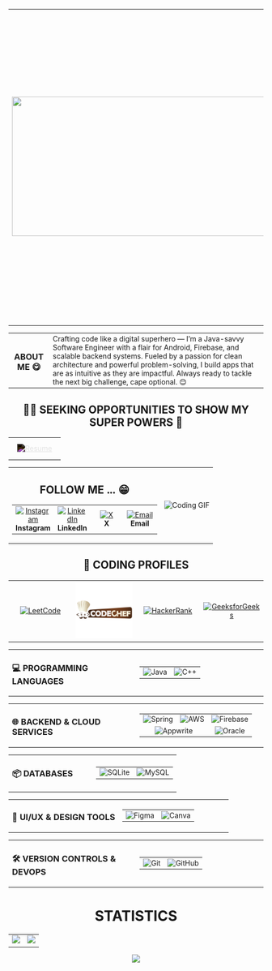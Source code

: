 <table>
  <tr>
     <td>
      <img height="275" width="750" src="https://www.pngarts.com/files/3/Spider-Man-Cartoon-PNG-Download-Image-379x279.png"/>
    </td>
    <td>
      <h1>😎 Hey, Awesome People! 👋 Welcome to My Science Fictional World! 👽</h1>
      🚀 Passionate : SOFTWARE DEVELOPER and TECH EXPLORER 
      <br/><br/>
      🔥 JAVA & ANDROID ENTHUSIAST
      <br/><br/>
      😁 Fascinated Sci - Fi Creation Lover
      <br/><br/>
      💡 Always learning and building cool projects with the help of my Super Powers 🫣
    </td>
  </tr>
</table>

<table>
 <tr>
     <td>
<h3 align="center">ABOUT ME 😋</h3>
       </td>
    <td>
Crafting code like a digital superhero — I’m a Java-savvy Software Engineer with a flair for Android, Firebase, and scalable backend systems. Fueled by a passion for clean architecture and powerful problem-solving, I build apps that are as intuitive as they are impactful. Always ready to tackle the next big challenge, cape optional. 😌
</td>
  </tr>
  </table>

<div align="center">
  <h2>👨‍🎓 SEEKING OPPORTUNITIES TO SHOW MY SUPER POWERS 🦸</h2>

  <table width="80%">
    <tr>
      <td align="center">
        <a href="https://drive.google.com/file/d/1UVrYxb4QUUJnzURo7QgsBA2jrWZsNfjz/view?usp=sharing" target="_blank">
          <img src="https://soldieron.org.au/wp-content/uploads/2024/07/Resume-icon_transparent-background-1024x1024.png" 
               alt="Resume" width="60" style="mix-blend-mode: difference; background: black; padding: 10px; border-radius: 10px;">
        </a>
      </td>
    </tr>
  </table>
</div>


<table align="center">
  <tr>
    <td>
<div align="center">
<h2>FOLLOW ME ... 😁 </h2>
  
<table width="80%">
  <tr>
    <td align="center" height="25%" width="25%">
      <a href="https://instagram.com/codewithdivyansh" target="_blank">
        <img src="https://clipartcraft.com/images/instagram-logo-png-transparent-background-svg-4.png" alt="Instagram" width="60"/>
      </a>
      <br/><b>Instagram</b>
    </td>
    <td align="center" height="25%" width="25%">
      <a href="https://linkedin.com/in/divyansh-tiwari-100299288" target="_blank">
        <img src="https://static.vecteezy.com/system/resources/previews/022/498/377/original/3d-linkedin-logo-icon-isolated-on-transparent-background-free-png.png" alt="LinkedIn" width="60"/>
      </a>
      <br/><b>LinkedIn</b>
    </td>
    <td align="center" height="25%" width="25%">
      <a href="https://x.com/codedivyansh" target="_blank">
        <img src="https://static.vecteezy.com/system/resources/previews/034/800/659/original/x-new-twitter-logo-free-png.png" alt="X" width="60"/>
      </a>
      <br/><b>X</b>
    </td>
    <td align="center" height="25%" width="25%">
      <a href="mailto:iamdivyanshtiwari@gmail.com" target="_blank">
        <img src="https://clipartcraft.com/images/gmail-logo-circle.png" alt="Email" width="60"/>
      </a>
      <br/><b>Email</b>
    </td>
  </tr>
</table>
</div>
<td>
       <div align="center">
  <img src="https://cdn.dribbble.com/users/664777/screenshots/4828251/2018-07-15_spidey_ditko_800x600.gif" height="275" width="450" alt="Coding GIF" />
</div>
       </td>
    </td>
  </tr>
</table>

<div align="center">
<h2> 🚀 CODING PROFILES </h2>
  
<table width="100%">
  <tr>
    <td align="center" width="25%">
      <a href="https://leetcode.com/u/DivyanshTiwariOfficial/" target="_blank">
        <img src="https://img2018.cnblogs.com/blog/436938/201910/436938-20191003185001637-1257384603.png" alt="LeetCode" width="150"/>
      </a>
<!--       <br/><b>LeetCode</b> -->
    </td>
    <td align="center" width="25%">
      <a href="https://www.codechef.com/users/codexdev" target="_blank">
        <img src="https://raw.githubusercontent.com/github/explore/c432a21abaa4326f9e64194b3a0a7224b4069ace/topics/codechef/codechef.png" alt="CodeChef" width="150"/>
      </a>
<!--       <br/><b>CodeChef</b> -->
    </td>
    <td align="center" width="25%">
      <a href="https://www.hackerrank.com/profile/iamdivyanshtiwa1" target="_blank">
        <img src="https://miro.medium.com/max/1000/1*UGT1Rh9xLww3JeIDR1F0RQ.png" alt="HackerRank" width="150"/>
      </a>
<!--       <br/><b>HackerRank</b> -->
    </td>
    <td align="center" width="25%">
      <a href="https://www.geeksforgeeks.org/user/codewithdivyansh/" target="_blank">
        <img src="https://media.geeksforgeeks.org/wp-content/cdn-uploads/20210420155809/gfg-new-logo-300x75.png" alt="GeeksforGeeks" width="150"/>
      </a>
<!--       <br/><b>GeeksforGeeks</b> -->
    </td>
  </tr>
</table>

</div>

<div align="center">

<!-- Programming Languages -->
<table width="100%">
  <tr>
    <td align="left" width="50%">
      <h3>💻 PROGRAMMING LANGUAGES</h3>
    </td>
    <td align="right" width="50%">
      <table>
        <tr>
          <td align="center">
            <img src="https://th.bing.com/th/id/R.a0fc95545bb93ab7f78ac1dda8e824a4?rik=9WiqGMwKGNEY0A&riu=http%3a%2f%2fpluspng.com%2fimg-png%2fjava-png-java-icon-png-500.png&ehk=xQg7keVeqckEI%2b%2bNyLS6CQoYhDBO4i5yO91hAlCZDa4%3d&risl=&pid=ImgRaw&r=0&sres=1&sresct=1" width="40" height="40" alt="Java"/>
          </td>
          <td align="center">
            <img src="https://th.bing.com/th/id/R.e7971315bca34b16fef72408f4a96519?rik=OGtImcxLQgIWcQ&pid=ImgRaw&r=0" width="40" height="40" alt="C++"/>
          </td>
        </tr>
      </table>
    </td>
  </tr>
</table>

<!-- Backend & Cloud Services -->
<table width="100%">
  <tr>
    <td align="left" width="50%">
      <h3>🌐 BACKEND & CLOUD SERVICES</h3>
    </td>
    <td align="right" width="50%">
      <table>
        <tr>
          <td align="center">
            <img src="https://play-lh.googleusercontent.com/K9Jf-N8RWHDw2IZSY_vjSfIVm2X6jGN9riRIAK9nl_BgJxpYK2VQWQl-yPlCtBUTNasw" width="40" height="40" alt="Spring"/>
          </td>
          <td align="center">
            <img src="https://cdn3d.iconscout.com/3d/free/thumb/free-amazon-web-services-3d-icon-download-in-png-blend-fbx-gltf-file-formats--logo-service-brand-pack-logos-icons-6507782.png" width="40" height="40" alt="AWS"/>
          </td>
          <td align="center">
            <img src="https://www.svgrepo.com/show/353735/firebase.svg" width="40" height="40" alt="Firebase"/>
          </td>
        </tr>
        <tr>
          <td align="center" colspan="2">
            <img src="https://miro.medium.com/v2/resize:fit:374/1*pVQbzIYpH2aA2tpQAKQgKA.png" width="40" height="40" alt="Appwrite"/>
          </td>
          <td align="center">
            <img src="https://www.pngmart.com/files/23/Oracle-Logo-PNG-Image.png" width="40" height="40" alt="Oracle"/>
          </td>
        </tr>
      </table>
    </td>
  </tr>
</table>

<!-- Databases -->
<table width="100%">
  <tr>
    <td align="left" width="50%">
      <h3>📦 DATABASES</h3>
    </td>
    <td align="right" width="50%">
      <table>
        <tr>
          <td align="center">
            <img src="https://cdn.letsremotify.com/Mobile+App+dev/Technology+Stacks/Database/SQlite.png" width="40" height="40" alt="SQLite"/>
          </td>
          <td align="center">
            <img src="https://cdn.jsdelivr.net/gh/devicons/devicon/icons/mysql/mysql-original.svg" width="40" height="40" alt="MySQL"/>
          </td>
        </tr>
      </table>
    </td>
  </tr>
</table>

<!-- UI/UX & Design -->
<table width="100%">
  <tr>
    <td align="left" width="50%">
      <h3>🎨 UI/UX & DESIGN TOOLS</h3>
    </td>
    <td align="right" width="50%">
      <table>
        <tr>
          <td align="center">
            <img src="https://static.vecteezy.com/system/resources/previews/032/050/116/original/figma-3d-icon-free-png.png" width="40" height="40" alt="Figma"/>
          </td>
          <td align="center">
            <img src="https://static.vecteezy.com/system/resources/previews/047/657/562/non_2x/canva-3d-icon-free-png.png" width="40" height="40" alt="Canva"/>
          </td>
        </tr>
      </table>
    </td>
  </tr>
</table>

<!-- Version Control & DevOps -->
<table width="100%">
  <tr>
    <td align="left" width="50%">
      <h3>🛠️ VERSION CONTROLS & DEVOPS</h3>
    </td>
    <td align="right" width="50%">
      <table>
        <tr>
          <td align="center">
            <img src="https://creazilla-store.fra1.digitaloceanspaces.com/icons/3253809/git-icon-md.png" width="80" height="30" alt="Git"/>
          </td>
          <td align="center">
            <img src="https://static.vecteezy.com/system/resources/previews/046/437/248/original/github-logo-transparent-background-free-png.png" width="60" height="60" alt="GitHub"/>
          </td>
        </tr>
      </table>
    </td>
  </tr>
</table>

</div>


</div>

<div align="center">

<h1>STATISTICS </h1>

<table>
  <tr>
    <td align="center">
      <img src="https://github-readme-stats.vercel.app/api?username=DivyanshMusicOfficial&theme=dark&hide_border=true&include_all_commits=true&count_private=false" />
    </td>
    <td align="center">
      <img src="https://nirzak-streak-stats.vercel.app/?user=DivyanshMusicOfficial&theme=dark&hide_border=true" />
    </td>
  </tr>
</table>

</div>

<div align="center">

![](https://github-profile-trophy.vercel.app/?username=DivyanshMusicOfficial&theme=apprentice&no-frame=false&no-bg=true&margin-w=4)

<!-- Proudly created with GPRM ( https://gprm.itsvg.in ) -->

